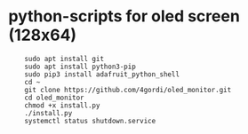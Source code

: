 # python-scripts for oled screen (128x64)


```shell
    sudo apt install git
    sudo apt install python3-pip
    sudo pip3 install adafruit_python_shell
    cd ~
    git clone https://github.com/4gordi/oled_monitor.git
    cd oled_monitor
    chmod +x install.py
    ./install.py
    systemctl status shutdown.service
```
